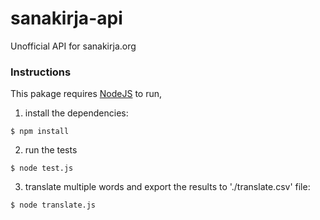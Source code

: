 # sanakirja-api
Unofficial API for sanakirja.org


### Instructions
This pakage requires [NodeJS](https://nodejs.org/en/) to run,

1. install the dependencies:
```
$ npm install
```

2. run the tests
```
$ node test.js
```

3. translate multiple words and export the results to './translate.csv' file:
```
$ node translate.js
```
